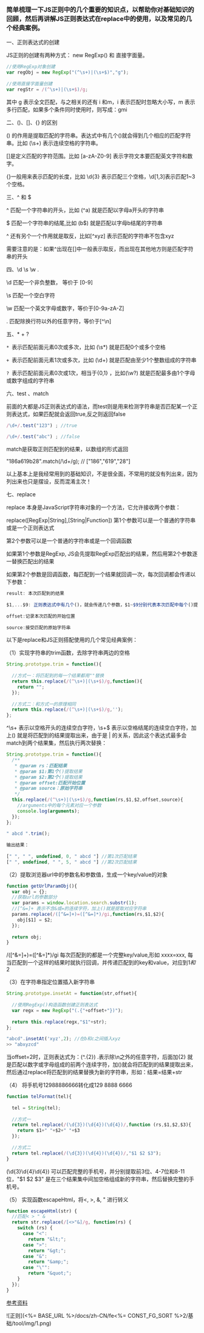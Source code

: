 ### 简单梳理一下JS正则中的几个重要的知识点，以帮助你对基础知识的回顾，然后再讲解JS正则表达式在replace中的使用，以及常见的几个经典案例。 

一、正则表达式的创建

JS正则的创建有两种方式： new RegExp() 和 直接字面量。


```js
//使用RegExp对象创建
var regObj = new RegExp("(^\s+)|(\s+$)","g");
 
//使用直接字面量创建
var regStr = /(^\s+)|(\s+$)/g;
```
其中 g 表示全文匹配，与之相关的还有 i 和m，i 表示匹配时忽略大小写，m 表示多行匹配，如果多个条件同时使用时，则写成：gmi 

二、()、[]、{} 的区别

() 的作用是提取匹配的字符串。表达式中有几个()就会得到几个相应的匹配字符串。比如 (\s+) 表示连续空格的字符串。

[]是定义匹配的字符范围。比如 [a-zA-Z0-9] 表示字符文本要匹配英文字符和数字。

{}一般用来表示匹配的长度，比如 \d{3} 表示匹配三个空格，\d[1,3]表示匹配1~3个空格。

三、^ 和 $

^ 匹配一个字符串的开头，比如 (^a) 就是匹配以字母a开头的字符串

$ 匹配一个字符串的结尾,比如 (b$) 就是匹配以字母b结尾的字符串

^ 还有另个一个作用就是取反，比如[^xyz] 表示匹配的字符串不包含xyz

需要注意的是：如果^出现在[]中一般表示取反，而出现在其他地方则是匹配字符串的开头

四、\d  \s  \w  .

\d 匹配一个非负整数， 等价于 [0-9]

\s 匹配一个空白字符

\w 匹配一个英文字母或数字，等价于[0-9a-zA-Z]

.   匹配除换行符以外的任意字符，等价于[^\n]

五、* + ?

`* `表示匹配前面元素0次或多次，比如 (\s*) 就是匹配0个或多个空格

`+ `表示匹配前面元素1次或多次，比如 (\d+) 就是匹配由至少1个整数组成的字符串

`? `表示匹配前面元素0次或1次，相当于{0,1} ，比如(\w?) 就是匹配最多由1个字母或数字组成的字符串

六、test 、match

前面的大都是JS正则表达式的语法，而test则是用来检测字符串是否匹配某一个正则表达式，如果匹配就会返回true,反之则返回false


```js
/\d+/.test("123") ; //true
 
/\d+/.test("abc") ; //false
```
match是获取正则匹配到的结果，以数组的形式返回

"186a619b28".match(/\d+/g); // ["186","619","28"] 

以上基本上是我经常用到的基础知识，不是很全面，不常用的就没有列出来，因为列出来也只是摆设，反而混淆主次！

七、replace

replace 本身是JavaScript字符串对象的一个方法，它允许接收两个参数：

replace([RegExp|String],[String|Function])
第1个参数可以是一个普通的字符串或是一个正则表达式

第2个参数可以是一个普通的字符串或是一个回调函数

如果第1个参数是RegExp, JS会先提取RegExp匹配出的结果，然后用第2个参数逐一替换匹配出的结果

如果第2个参数是回调函数，每匹配到一个结果就回调一次，每次回调都会传递以下参数：

```js
result: 本次匹配到的结果
 
$1,...$9: 正则表达式中有几个()，就会传递几个参数，$1~$9分别代表本次匹配中每个()提取的结果，最多9个
 
offset:记录本次匹配的开始位置
 
source:接受匹配的原始字符串
```

以下是replace和JS正则搭配使用的几个常见经典案例： 

（1）实现字符串的trim函数，去除字符串两边的空格

```js
String.prototype.trim = function(){
 
  //方式一：将匹配到的每一个结果都用""替换
  return this.replace(/(^\s+)|(\s+$)/g,function(){
    return "";
  });
 
  //方式二：和方式一的原理相同
  return this.replace(/(^\s+)|(\s+$)/g,'');
};
```
^\s+ 表示以空格开头的连续空白字符，\s+$ 表示以空格结尾的连续空白字符，加上() 就是将匹配到的结果提取出来，由于是 | 的关系，因此这个表达式最多会match到两个结果集，然后执行两次替换：

```js
String.prototype.trim = function(){
  /**
   * @param rs：匹配结果
   * @param $1:第1个()提取结果
   * @param $2:第2个()提取结果
   * @param offset:匹配开始位置
   * @param source：原始字符串
   */
  this.replace(/(^\s+)|(\s+$)/g,function(rs,$1,$2,offset,source){
    //arguments中的每个元素对应一个参数
    console.log(arguments);
  });
};
 
" abcd ".trim();
 
输出结果：
 
[" ", " ", undefined, 0, " abcd "] //第1次匹配结果
[" ", undefined, " ", 5, " abcd "] //第2次匹配结果
```

（2）提取浏览器url中的参数名和参数值，生成一个key/value的对象


```js
function getUrlParamObj(){
  var obj = {};
  //获取url的参数部分
  var params = window.location.search.substr(1);
  //[^&=]+ 表示不含&或=的连续字符，加上()就是提取对应字符串
  params.replace(/([^&=]+)=([^&=]*)/gi,function(rs,$1,$2){
    obj[$1] = $2;
  });
 
  return obj;
}
```
/([^&=]+)=([^&=]*)/gi 每次匹配到的都是一个完整key/value,形如 xxxx=xxx, 每当匹配到一个这样的结果时就执行回调，并传递匹配到的key和value，对应到$1和$2

（3）在字符串指定位置插入新字符串


```js
String.prototype.insetAt = function(str,offset){
 
  //使用RegExp()构造函数创建正则表达式
  var regx = new RegExp("(.{"+offset+"})");
 
  return this.replace(regx,"$1"+str);
};
 
"abcd".insetAt('xyz',2); //在b和c之间插入xyz
>> "abxyzcd"
```
当offset=2时，正则表达式为：(^.{2})  .表示除\n之外的任意字符，后面加{2} 就是匹配以数字或字母组成的前两个连续字符，加()就会将匹配到的结果提取出来，然后通过replace将匹配到的结果替换为新的字符串，形如：结果=结果+str

（4） 将手机号12988886666转化成129 8888 6666

```js
function telFormat(tel){
 
  tel = String(tel);
 
  //方式一
  return tel.replace(/(\d{3})(\d{4})(\d{4})/,function (rs,$1,$2,$3){
    return $1+" "+$2+" "+$3
  });
 
  //方式二
  return tel.replace(/(\d{3})(\d{4})(\d{4})/,"$1 $2 $3");
}
```

(\d{3}\d{4}\d{4}) 可以匹配完整的手机号，并分别提取前3位、4-7位和8-11位，"$1 $2 $3" 是在三个结果集中间加空格组成新的字符串，然后替换完整的手机号。

 （5） 实现函数escapeHtml，将<, >, &, " 进行转义

```js
function escapeHtml(str) {
  //匹配< > " &
  return str.replace(/[<>"&]/g, function(rs) {
    switch (rs) {
      case "<":
        return "&lt;";
      case ">":
        return "&gt;";
      case "&":
        return "&amp;";
      case "\"":
        return "&quot;";
    }
  });
}
```

[参考资料](https://zhuanlan.zhihu.com/p/274538391)


![正则](<%= BASE_URL %>/docs/zh-CN/fe<%= CONST_FG_SORT %>2/基础/tool/img/1.png)